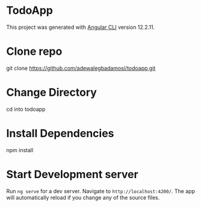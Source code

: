 # TodoApp

This project was generated with [Angular CLI](https://github.com/angular/angular-cli) version 12.2.11.

# Clone repo
 git clone  https://github.com/adewalegbadamosi/todoapp.git

# Change Directory
cd into todoapp

# Install Dependencies
npm install

# Start Development server

Run `ng serve` for a dev server. Navigate to `http://localhost:4200/`. The app will automatically reload if you change any of the source files.







